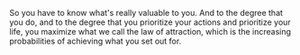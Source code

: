  So you have to know what's really valuable to you. And to the degree that you do, and to the degree that you prioritize your actions and prioritize your life, you maximize what we call the law of attraction, which is the increasing probabilities of achieving what you set out for.